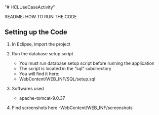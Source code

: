 "# HCLUseCaseActivity" 

README: HOW TO RUN THE CODE

Setting up the Code
-------------------

1. In Eclipse, import the project

2. Run the database setup script
	- You must run database setup script before running the application
	- The script is located in the “sql” subdirectory
	- You will find it here:
	- WebContent/WEB_INF/SQL/setup.sql
  
3. Softwares used 
   	- apache-tomcat-9.0.37

4. Find screenshots here
	-WebContent/WEB_INF/screenshots	

